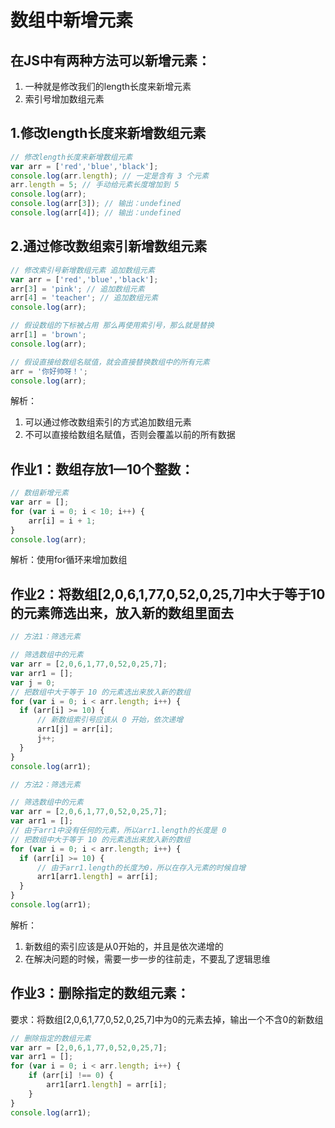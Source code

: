 # 数组中新增元素

## 在JS中有两种方法可以新增元素：

1. 一种就是修改我们的length长度来新增元素
2. 索引号增加数组元素

## 1.修改length长度来新增数组元素

```javaScript
// 修改length长度来新增数组元素
var arr = ['red','blue','black'];
console.log(arr.length); // 一定是含有 3 个元素
arr.length = 5; // 手动给元素长度增加到 5
console.log(arr);
console.log(arr[3]); // 输出：undefined
console.log(arr[4]); // 输出：undefined
```

## 2.通过修改数组索引新增数组元素

```javaScript
// 修改索引号新增数组元素 追加数组元素
var arr = ['red','blue','black'];
arr[3] = 'pink'; // 追加数组元素
arr[4] = 'teacher'; // 追加数组元素
console.log(arr);

// 假设数组的下标被占用 那么再使用索引号，那么就是替换
arr[1] = 'brown';
console.log(arr);

// 假设直接给数组名赋值，就会直接替换数组中的所有元素
arr = '你好帅呀！';
console.log(arr);
```

解析：

1. 可以通过修改数组索引的方式追加数组元素
2. 不可以直接给数组名赋值，否则会覆盖以前的所有数据

## 作业1：数组存放1—10个整数：

```javaScript
// 数组新增元素
var arr = [];
for (var i = 0; i < 10; i++) {
    arr[i] = i + 1;
}
console.log(arr);
```

解析：使用for循环来增加数组



## 作业2：将数组[2,0,6,1,77,0,52,0,25,7]中大于等于10的元素筛选出来，放入新的数组里面去

```javaScript
// 方法1：筛选元素

// 筛选数组中的元素
var arr = [2,0,6,1,77,0,52,0,25,7];
var arr1 = [];
var j = 0;
// 把数组中大于等于 10 的元素选出来放入新的数组
for (var i = 0; i < arr.length; i++) {
  if (arr[i] >= 10) {
      // 新数组索引号应该从 0 开始，依次递增
      arr1[j] = arr[i];
      j++;
  }
}
console.log(arr1);
```

```javaScript
// 方法2：筛选元素

// 筛选数组中的元素
var arr = [2,0,6,1,77,0,52,0,25,7];
var arr1 = [];
// 由于arr1中没有任何的元素，所以arr1.length的长度是 0
// 把数组中大于等于 10 的元素选出来放入新的数组
for (var i = 0; i < arr.length; i++) {
  if (arr[i] >= 10) {
      // 由于arr1.length的长度为0，所以在存入元素的时候自增
      arr1[arr1.length] = arr[i];
  }
}
console.log(arr1);
```

解析：

1. 新数组的索引应该是从0开始的，并且是依次递增的
2. 在解决问题的时候，需要一步一步的往前走，不要乱了逻辑思维

## 作业3：删除指定的数组元素：

要求：将数组[2,0,6,1,77,0,52,0,25,7]中为0的元素去掉，输出一个不含0的新数组

```javascript
// 删除指定的数组元素
var arr = [2,0,6,1,77,0,52,0,25,7];
var arr1 = [];
for (var i = 0; i < arr.length; i++) {
    if (arr[i] !== 0) {
        arr1[arr1.length] = arr[i];
    }
}
console.log(arr1);
```

​                                                                                                  
